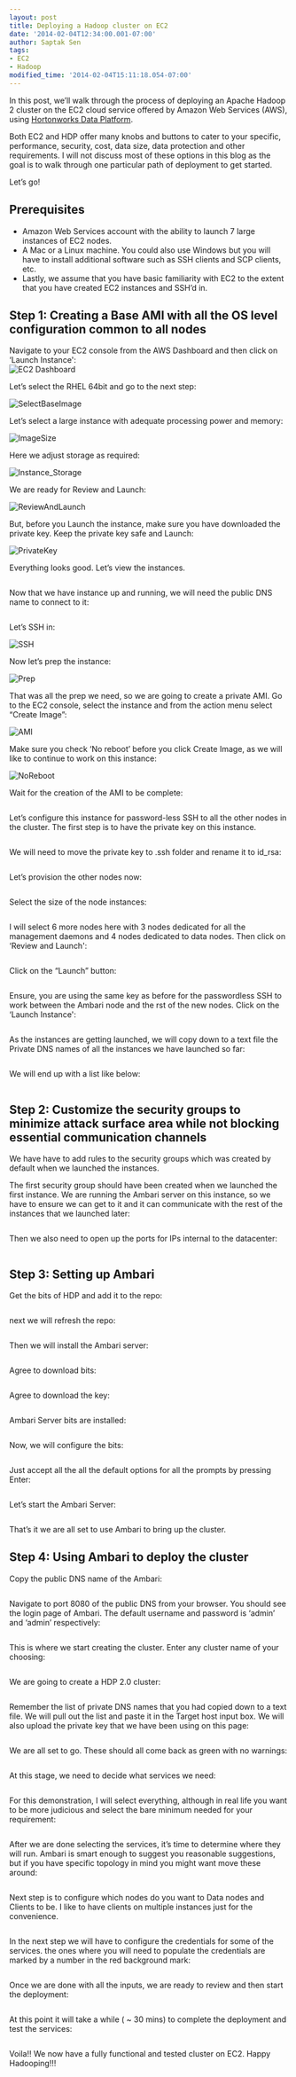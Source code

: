 ```yaml
---
layout: post
title: Deploying a Hadoop cluster on EC2
date: '2014-02-04T12:34:00.001-07:00'
author: Saptak Sen
tags:
- EC2
- Hadoop
modified_time: '2014-02-04T15:11:18.054-07:00'
---
```


In this post, we’ll walk through the process of deploying an Apache Hadoop 2 cluster on the EC2 cloud service offered by Amazon Web Services (AWS), using [Hortonworks Data Platform](http://hortonworks.com/products/hdp).

Both EC2 and HDP offer many knobs and buttons to cater to your specific, performance, security, cost, data size, data protection and other requirements. I will not discuss most of these options in this blog as the goal is to walk through one particular path of deployment to get started.

Let’s go!

## Prerequisites

  * Amazon Web Services account with the ability to launch 7 large instances of EC2 nodes.
  * A Mac or a Linux machine. You could also use Windows but you will have to install additional software such as SSH clients and SCP clients, etc.
  * Lastly, we assume that you have basic familiarity with EC2 to the extent that you have created EC2 instances and SSH’d in.

## Step 1: Creating a Base AMI with all the OS level configuration common to all nodes

Navigate to your EC2 console from the AWS Dashboard and then click on ‘Launch Instance':  
![EC2 Dashboard](http://hortonassets.s3.amazonaws.com/ec2/ec2-2.jpg)

Let’s select the RHEL 64bit and go to the next step:

![SelectBaseImage](http://hortonassets.s3.amazonaws.com/ec2/ec2-3.jpg)

Let’s select a large instance with adequate processing power and memory:

![ImageSize](http://hortonassets.s3.amazonaws.com/ec2/ec2-4.jpg)

Here we adjust storage as required:

![Instance_Storage](http://hortonassets.s3.amazonaws.com/ec2/ec2-70.jpg)

We are ready for Review and Launch:

![ReviewAndLaunch](http://hortonassets.s3.amazonaws.com/ec2/ec2-7.jpg)

But, before you Launch the instance, make sure you have downloaded the private key. Keep the private key safe and Launch:

![PrivateKey](http://hortonassets.s3.amazonaws.com/ec2/ec2-8.jpg)

Everything looks good. Let’s view the instances.

![<Display Name>](http://hortonassets.s3.amazonaws.com/ec2/ec2-9.jpg)

Now that we have instance up and running, we will need the public DNS name to connect to it:

![<Display Name>](http://hortonassets.s3.amazonaws.com/ec2/ec2-10.jpg)

Let’s SSH in:

![SSH](http://hortonassets.s3.amazonaws.com/ec2/ec2-11.jpg)

Now let’s prep the instance:

![Prep](http://hortonassets.s3.amazonaws.com/ec2/ec2-15.jpg)

That was all the prep we need, so we are going to create a private AMI. Go to the EC2 console, select the instance and from the action menu select “Create Image”:

![AMI](http://hortonassets.s3.amazonaws.com/ec2/ec2-16.jpg)

Make sure you check ‘No reboot’ before you click Create Image, as we will like to continue to work on this instance:

![NoReboot](http://hortonassets.s3.amazonaws.com/ec2/ec2-82.jpg)

Wait for the creation of the AMI to be complete:

![<Display Name>](http://hortonassets.s3.amazonaws.com/ec2/ec2-19.jpg)

Let’s configure this instance for password-less SSH to all the other nodes in the cluster. The first step is to have the private key on this instance.

![<Display Name>](http://hortonassets.s3.amazonaws.com/ec2/ec2-21.jpg)

We will need to move the private key to .ssh folder and rename it to id_rsa:

![<Display Name>](http://hortonassets.s3.amazonaws.com/ec2/ec2-24.jpg)

Let’s provision the other nodes now:

![<Display Name>](http://hortonassets.s3.amazonaws.com/ec2/ec2-25.jpg)

Select the size of the node instances:

![<Display Name>](http://hortonassets.s3.amazonaws.com/ec2/ec2-26.jpg)

I will select 6 more nodes here with 3 nodes dedicated for all the management daemons and 4 nodes dedicated to data nodes. Then click on ‘Review and Launch':

![<Display Name>](http://hortonassets.s3.amazonaws.com/ec2/ec2-27.jpg)

Click on the “Launch” button:

![<Display Name>](http://hortonassets.s3.amazonaws.com/ec2/ec2-28.jpg)

Ensure, you are using the same key as before for the passwordless SSH to work between the Ambari node and the rst of the new nodes. Click on the ‘Launch Instance':

![<Display Name>](http://hortonassets.s3.amazonaws.com/ec2/ec2-29.jpg)

As the instances are getting launched, we will copy down to a text file the Private DNS names of all the instances we have launched so far:

![<Display Name>](http://hortonassets.s3.amazonaws.com/ec2/ec2-31.jpg)

We will end up with a list like below:

![<Display Name>](http://hortonassets.s3.amazonaws.com/ec2/ec2-32.jpg)

## Step 2: Customize the security groups to minimize attack surface area while not blocking essential communication channels

We have have to add rules to the security groups which was created by default when we launched the instances.

The first security group should have been created when we launched the first instance. We are running the Ambari server on this instance, so we have to ensure we can get to it and it can communicate with the rest of the instances that we launched later:

![<Display Name>](http://hortonassets.s3.amazonaws.com/ec2/ec2-56.jpg)

Then we also need to open up the ports for IPs internal to the datacenter:

![<Display Name>](http://hortonassets.s3.amazonaws.com/ec2/ec2-57.jpg)

## Step 3: Setting up Ambari

Get the bits of HDP and add it to the repo:

![<Display Name>](http://hortonassets.s3.amazonaws.com/ec2/ec2-35.jpg)

next we will refresh the repo:

![<Display Name>](http://hortonassets.s3.amazonaws.com/ec2/ec2-36.jpg)

Then we will install the Ambari server:

![<Display Name>](http://hortonassets.s3.amazonaws.com/ec2/ec2-37.jpg)

Agree to download bits:

![<Display Name>](http://hortonassets.s3.amazonaws.com/ec2/ec2-38.jpg)

Agree to download the key:

![<Display Name>](http://hortonassets.s3.amazonaws.com/ec2/ec2-39.jpg)

Ambari Server bits are installed:

![<Display Name>](http://hortonassets.s3.amazonaws.com/ec2/ec2-40.jpg)

Now, we will configure the bits:

![<Display Name>](http://hortonassets.s3.amazonaws.com/ec2/ec2-41.jpg)

Just accept all the all the default options for all the prompts by pressing Enter:

![<Display Name>](http://hortonassets.s3.amazonaws.com/ec2/ec2-42.jpg)

Let’s start the Ambari Server:

![<Display Name>](http://hortonassets.s3.amazonaws.com/ec2/ec2-47.jpg)

That’s it we are all set to use Ambari to bring up the cluster.

## Step 4: Using Ambari to deploy the cluster

Copy the public DNS name of the Ambari:

![<Display Name>](http://hortonassets.s3.amazonaws.com/ec2/ec2-48.jpg)

Navigate to port 8080 of the public DNS from your browser. You should see the login page of Ambari. The default username and password is ‘admin’ and ‘admin’ respectively:

![<Display Name>](http://hortonassets.s3.amazonaws.com/ec2/ec2-49.jpg)

This is where we start creating the cluster. Enter any cluster name of your choosing:

![<Display Name>](http://hortonassets.s3.amazonaws.com/ec2/ec2-50.jpg)

We are going to create a HDP 2.0 cluster:

![<Display Name>](http://hortonassets.s3.amazonaws.com/ec2/ec2-51.jpg)

Remember the list of private DNS names that you had copied down to a text file. We will pull out the list and paste it in the Target host input box. We will also upload the private key that we have been using on this page:

![<Display Name>](http://hortonassets.s3.amazonaws.com/ec2/ec2-52.jpg)

We are all set to go. These should all come back as green with no warnings:

![<Display Name>](http://hortonassets.s3.amazonaws.com/ec2/ec2-54.jpg)

At this stage, we need to decide what services we need:

![<Display Name>](http://hortonassets.s3.amazonaws.com/ec2/ec2-58.jpg)

For this demonstration, I will select everything, although in real life you want to be more judicious and select the bare minimum needed for your requirement:

![<Display Name>](http://hortonassets.s3.amazonaws.com/ec2/ec2-58.jpg)

After we are done selecting the services, it’s time to determine where they will run. Ambari is smart enough to suggest you reasonable suggestions, but if you have specific topology in mind you might want move these around:

![<Display Name>](http://hortonassets.s3.amazonaws.com/ec2/ec2-59.jpg)

Next step is to configure which nodes do you want to Data nodes and Clients to be. I like to have clients on multiple instances just for the convenience.

![<Display Name>](http://hortonassets.s3.amazonaws.com/ec2/ec2-61.jpg)

In the next step we will have to configure the credentials for some of the services. the ones where you will need to populate the credentials are marked by a number in the red background mark:

![<Display Name>](http://hortonassets.s3.amazonaws.com/ec2/ec2-63.jpg)

Once we are done with all the inputs, we are ready to review and then start the deployment:

![<Display Name>](http://hortonassets.s3.amazonaws.com/ec2/ec2-65.jpg)

At this point it will take a while ( ~ 30 mins) to complete the deployment and test the services:

![<Display Name>](http://hortonassets.s3.amazonaws.com/ec2/ec2-67.jpg)

Voila!! We now have a fully functional and tested cluster on EC2. Happy Hadooping!!!
